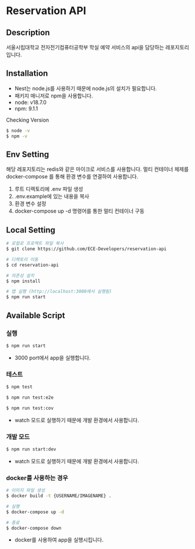 # Reservation API

## Description

서울시립대학교 전자전기컴퓨터공학부 학실 예약 서비스의 api을 담당하는 레포지토리입니다.

## Installation

- Nest는 node.js를 사용하기 때문에 node.js의 설치가 필요합니다.
- 패키지 매니저로 npm을 사용합니다.
- node: v18.7.0
- npm: 9.1.1

Checking Version
```bash
$ node -v
$ npm -v
```
## Env Setting
해당 레포지토리는 redis와 같은 마이크로 서비스를 사용합니다. 멀티 컨테이너 체제를 docker-compose
를 통해 환경 변수를 연결하여 사용합니다.
1. 루트 디렉토리에 .env 파일 생성
2. .env.example에 있는 내용을 복사
3. 환경 변수 설정
4. docker-compose up -d 명령어를 통한 멀티 컨테이너 구동

## Local Setting
```bash
# 로컬로 프로젝트 파일 복사
$ git clone https://github.com/ECE-Developers/reservation-api

# 디렉토리 이동
$ cd reservation-api

# 의존성 설치
$ npm install 

# 앱 실행 (http://localhost:3000에서 실행됨)
$ npm run start
```

## Available Script

### 실행

```bash
$ npm run start
```

- 3000 port에서 app을 실행합니다.

### 테스트

```bash
$ npm test

$ npm run test:e2e

$ npm run test:cov
```

- watch 모드로 실행하기 때문에 개발 환경에서 사용합니다.

### 개발 모드

```bash
$ npm run start:dev
```

- watch 모드로 실행하기 때문에 개발 환경에서 사용합니다.

### docker를 사용하는 경우

```bash
# 이미지 파일 생성
$ docker build -t {USERNAME/IMAGENAME} .

# 실행
$ docker-compose up -d

# 종료
$ docker-compose down
```

- docker를 사용하여 app을 실행시킵니다.
